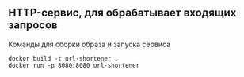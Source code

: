 ## HTTP-сервис, для обрабатывает входящих запросов
Команды для сборки образа и запуска сервиса
```
docker build -t url-shortener .
docker run -p 8080:8080 url-shortener
```